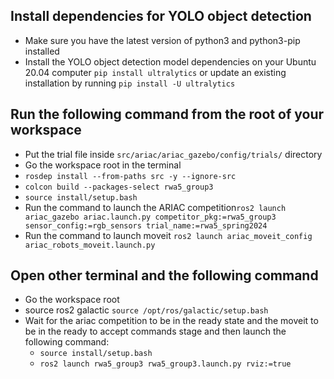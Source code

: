 ## Install dependencies for YOLO object detection
- Make sure you have the latest version of python3 and python3-pip installed
- Install the YOLO object detection model dependencies on your Ubuntu 20.04 computer ```pip install ultralytics``` or update an existing installation by running ```pip install -U ultralytics```

## Run the following command from the root of your workspace
- Put the trial file inside ```src/ariac/ariac_gazebo/config/trials/``` directory
- Go the workspace root in the terminal
- ```rosdep install --from-paths src -y --ignore-src```
- ```colcon build --packages-select rwa5_group3```
- ```source install/setup.bash```
- Run the command to launch the ARIAC competition```ros2 launch ariac_gazebo ariac.launch.py competitor_pkg:=rwa5_group3 sensor_config:=rgb_sensors trial_name:=rwa5_spring2024```
- Run the command to launch moveit ```ros2 launch ariac_moveit_config ariac_robots_moveit.launch.py```

## Open other terminal and  the following command 
- Go the workspace root
- source ros2 galactic ```source /opt/ros/galactic/setup.bash```
- Wait for the ariac competition to be in the ready state and the moveit to be in the ready to accept commands stage and then launch the following command:
    - ```source install/setup.bash```
    - ```ros2 launch rwa5_group3 rwa5_group3.launch.py rviz:=true```